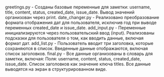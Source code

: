 greetings.py - Созданы базовые переменные для заметки: username, title, content, status, created_date, issue_date. Вывод значений организован через print.
date_changer.py - Реализовано преобразование формата отображения дат для пользователя, исключив год при выводе переменных created_date и issue_date.
add_input.py - Переменные инициализируются через пользовательский ввод (input). Реализованы подсказки для пользователя о том, как вводить данные, включая формат дат.
add_list.py - Пользователь вводит три заголовка, которые сохраняются в список. Введенные данные отображаются, включая список заголовков.
final.py - Все данные организованы в словарь для заметки, включая: Поля: username, content, status, created_date, issue_date. Список заголовков как значение ключа titles. Все данные выводятся на экран в структурированном виде.
